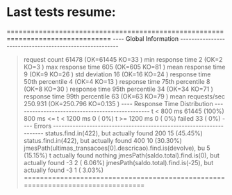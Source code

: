 # Last tests resume:

================================================================================
---- Global Information --------------------------------------------------------
> request count                                      61478 (OK=61445  KO=33    )
> min response time                                      2 (OK=2      KO=3     )
> max response time                                    605 (OK=605    KO=81    )
> mean response time                                     9 (OK=9      KO=26    )
> std deviation                                         16 (OK=16     KO=24    )
> response time 50th percentile                          4 (OK=4      KO=13    )
> response time 75th percentile                          8 (OK=8      KO=30    )
> response time 95th percentile                         34 (OK=34     KO=71    )
> response time 99th percentile                         63 (OK=63     KO=79    )
> mean requests/sec                                250.931 (OK=250.796 KO=0.135 )
---- Response Time Distribution ------------------------------------------------
> t < 800 ms                                         61445 (100%)
> 800 ms <= t < 1200 ms                                  0 (  0%)
> t >= 1200 ms                                           0 (  0%)
> failed                                                33 (  0%)
---- Errors --------------------------------------------------------------------
> status.find.in(422), but actually found 200                        15 (45.45%)
> status.find.in(422), but actually found 400                        10 (30.30%)
> jmesPath(ultimas_transacoes[0].descricao).find.is(devolve), bu      5 (15.15%)
t actually found nothing
> jmesPath(saldo.total).find.is(0), but actually found -3             2 ( 6.06%)
> jmesPath(saldo.total).find.is(-25), but actually found -3           1 ( 3.03%)
================================================================================